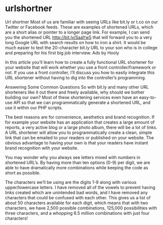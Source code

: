 # urlshortner
Url shortner
Most of us are familiar with seeing URLs like bit.ly or t.co on our Twitter or Facebook feeds. These are examples of shortened URLs, which are a short alias or pointer to a longer page link. For example, I can send you the shortened URL http://bit.ly/SaaYw5 that will forward you to a very long Google URL with search results on how to iron a shirt. It would be much easier to text the 20-character bit.ly URL to your son who is in college and preparing for his first big job interview.
Ads by Hooly

In this article you’ll learn how to create a fully functional URL shortener for your website that will work whether you use a front controller/framework or not. If you use a front controller, I’ll discuss you how to easily integrate this URL shortener without having to dig into the controller’s programming.

Answering Some Common Questions
So with bit.ly and many other URL shorteners like it out there and freely available, why should we bother building our own? Most of these shortening services even have an easy-to-use API so that we can programmatically generate a shortened URL, and use it within our PHP scripts.

The best reasons are for convenience, aesthetics and brand recognition. If for example your website has an application that creates a large amount of reports, a very active blog or a large photo album, there will be a lot of links. A URL shortener will allow you to programmatically create a clean, simple link that can be emailed to your readers or published on your website. The obvious advantage to having your own is that your readers have instant brand recognition with your website.

You may wonder why you always see letters mixed with numbers in shortened URL’s. By having more than ten options (0-9) per digit, we are able to have dramatically more combinations while keeping the code as short as possible.

The characters we’ll be using are the digits 1-9 along with various upper/lowercase letters. I have removed all of the vowels to prevent having links created which are unintended bad words, and I have removed any characters that could be confused with each other. This gives us a list of about 50 characters available for each digit, which means that with two characters, we have 2,500 possible combinations, 125,000 possibilities with three characters, and a whopping 6.5 million combinations with just four characters!
